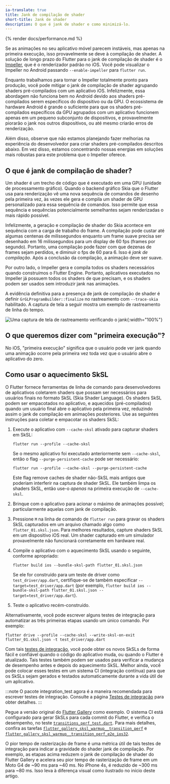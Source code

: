 ```yaml
---
ia-translate: true
title: Jank de compilação de shader
short-title: Jank de shader
description: O que é jank de shader e como minimizá-lo.
---
```


{% render docs/performance.md %}

Se as animações no seu aplicativo móvel parecem instáveis,
mas apenas na primeira execução,
isso provavelmente se deve à compilação de shader.
A solução de longo prazo do Flutter para
o jank de compilação de shader é o [Impeller][],
que é o renderizador padrão no iOS.
Você pode visualizar o Impeller no Android passando
`--enable-impeller` para `flutter run`.

[Impeller]: /perf/impeller

Enquanto trabalhamos para tornar o Impeller totalmente pronto para produção,
você pode mitigar o jank de compilação de shader agrupando
shaders pré-compilados com um aplicativo iOS.
Infelizmente, essa abordagem não funciona bem no Android
devido aos shaders pré-compilados serem específicos do dispositivo ou da GPU.
O ecossistema de hardware Android é grande o suficiente para que os
shaders pré-compilados específicos da GPU agrupados com um aplicativo
funcionem apenas em um pequeno subconjunto de dispositivos,
e provavelmente piorarão o jank nos outros dispositivos,
ou até mesmo criarão erros de renderização.

Além disso, observe que não estamos planejando fazer
melhorias na experiência do desenvolvedor para criar
shaders pré-compilados descritos abaixo. Em vez disso,
estamos concentrando nossas energias em soluções mais robustas
para este problema que o Impeller oferece.

## O que é jank de compilação de shader?

Um shader é um trecho de código que é executado em uma
GPU (unidade de processamento gráfico).
Quando o backend gráfico Skia que o Flutter usa para renderização
vê uma nova sequência de comandos de desenho pela primeira vez,
às vezes ele gera e compila um
shader de GPU personalizado para essa sequência de comandos.
Isso permite que essa sequência e sequências potencialmente semelhantes
sejam renderizadas o mais rápido possível.

Infelizmente, a geração e compilação de shader do Skia
acontece em sequência com a carga de trabalho do frame.
A compilação pode custar até algumas centenas de milissegundos
enquanto um frame suave precisa ser desenhado em 16 milissegundos
para um display de 60 fps (frames por segundo).
Portanto, uma compilação pode fazer com que dezenas de frames
sejam perdidos, e diminuir o fps de 60 para 6.
Isso é _jank de compilação_.
Após a conclusão da compilação,
a animação deve ser suave.

Por outro lado, o Impeller gera e compila todos os
shaders necessários quando construímos o Flutter Engine.
Portanto, aplicativos executados no Impeller já possuem
todos os shaders de que precisam, e os shaders podem ser usados
sem introduzir jank nas animações.

A evidência definitiva para a presença de jank de compilação de shader
é definir `GrGLProgramBuilder::finalize` no rastreamento
com `--trace-skia` habilitado.
A captura de tela a seguir mostra um exemplo de rastreamento de linha do tempo.

![Uma captura de tela de rastreamento verificando o jank](/assets/images/docs/perf/render/tracing.png){:width="100%"}

## O que queremos dizer com "primeira execução"?

No iOS, "primeira execução" significa que o usuário pode ver
jank quando uma animação ocorre pela primeira vez toda vez
que o usuário abre o aplicativo do zero.

## Como usar o aquecimento SkSL

O Flutter fornece ferramentas de linha de comando
para desenvolvedores de aplicativos coletarem shaders que possam ser necessários
para usuários finais no formato SkSL (Skia Shader Language).
Os shaders SkSL podem ser empacotados no aplicativo,
e aquecidos (pré-compilados) quando um usuário final abre o aplicativo pela primeira vez,
reduzindo assim o jank de compilação
em animações posteriores.
Use as seguintes instruções para coletar
e empacotar os shaders SkSL:

<ol>
<li>

Execute o aplicativo com `--cache-sksl` ativado
para capturar shaders em SkSL:

```console
flutter run --profile --cache-sksl
```

Se o mesmo aplicativo foi executado anteriormente
sem `--cache-sksl`, então o
flag `--purge-persistent-cache` pode ser necessário:

```console
flutter run --profile --cache-sksl --purge-persistent-cache
```

Este flag remove caches de shader não-SkSL mais antigos que
poderiam interferir na captura de shader SkSL.
Ele também limpa os shaders SkSL, então use-o *apenas* na primeira
execução de `--cache-sksl`.
</li>

<li>

Brinque com o aplicativo para acionar o máximo de animações
possível; particularmente aquelas com jank de compilação.

</li>

<li>

Pressione `M` na linha de comando de `flutter run` para
gravar os shaders SkSL capturados em um arquivo chamado algo como
`flutter_01.sksl.json`.
Para melhores resultados,
capture shaders SkSL em um dispositivo iOS real.
Um shader capturado em um simulador provavelmente não funcionará corretamente
em hardware real.

</li>

<li>

Compile o aplicativo com o aquecimento SkSL usando o seguinte,
conforme apropriado:

```console
flutter build ios --bundle-sksl-path flutter_01.sksl.json
```

Se ele for construído para um teste de driver como `test_driver/app.dart`,
certifique-se de também especificar `--target=test_driver/app.dart`
(por exemplo, `flutter build ios --bundle-sksl-path
flutter_01.sksl.json --target=test_driver/app.dart`).

</li>

<li> Teste o aplicativo recém-construído.
</li>
</ol>

Alternativamente, você pode escrever alguns testes de integração para
automatizar as três primeiras etapas usando um único comando.
Por exemplo:

```console
flutter drive --profile --cache-sksl --write-sksl-on-exit flutter_01.sksl.json -t test_driver/app.dart
```

Com tais [testes de integração][],
você pode obter os novos SkSLs de forma fácil e confiável
quando o código do aplicativo muda,
ou quando o Flutter é atualizado.
Tais testes também podem ser usados para verificar a mudança de desempenho
antes e depois do aquecimento SkSL.
Melhor ainda, você pode colocar esses testes em um
sistema CI (integração contínua) para que os
SkSLs sejam gerados e testados automaticamente durante a vida útil de um aplicativo.

[testes de integração]: /cookbook/testing/integration/introduction

:::note
O pacote integration_test agora é a maneira recomendada
para escrever testes de integração. Consulte a página
[Testes de integração](/testing/integration-tests/)
para obter detalhes.
:::

Pegue a versão original do [Flutter Gallery][] como exemplo.
O sistema CI está configurado para gerar SkSLs para cada commit do Flutter,
e verifica o desempenho, no teste [`transitions_perf_test.dart`][].
Para mais detalhes,
confira as tarefas [`flutter_gallery_sksl_warmup__transition_perf`][] e
[`flutter_gallery_sksl_warmup__transition_perf_e2e_ios32`][].

[Flutter Gallery]: {{site.repo.flutter}}/tree/main/dev/integration_tests/flutter_gallery
[`flutter_gallery_sksl_warmup__transition_perf`]: {{site.repo.flutter}}/blob/master/dev/devicelab/bin/tasks/flutter_gallery_sksl_warmup__transition_perf.dart
[`flutter_gallery_sksl_warmup__transition_perf_e2e_ios32`]: {{site.repo.flutter}}/blob/master/dev/devicelab/bin/tasks/flutter_gallery_sksl_warmup__transition_perf_e2e_ios32.dart
[`transitions_perf_test.dart`]: {{site.repo.flutter}}/blob/master/dev/integration_tests/flutter_gallery/test_driver/transitions_perf_test.dart

O pior tempo de rasterização de frame é uma métrica útil de
tais testes de integração para indicar a gravidade do shader
jank de compilação.
Por exemplo,
as etapas acima reduzem o jank de compilação de shader do Flutter Gallery
e acelera seu pior tempo de rasterização de frame em um
Moto G4 de ~90 ms para ~40 ms. No iPhone 4s,
é reduzido de ~300 ms para ~80 ms. Isso leva à diferença visual
como ilustrado no início deste artigo.
